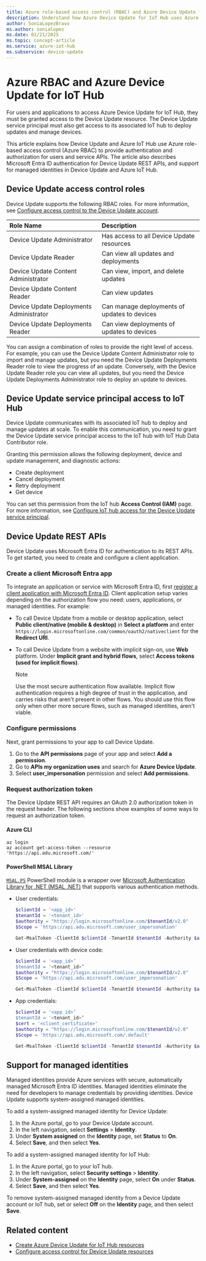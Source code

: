 ```yaml
---
title: Azure role-based access control (RBAC) and Azure Device Update for IoT Hub
description: Understand how Azure Device Update for IoT Hub uses Azure role-based access control (RBAC) to provide authentication and authorization for users and service APIs.
author: SoniaLopezBravo
ms.author: sonialopez
ms.date: 01/21/2025
ms.topic: concept-article
ms.service: azure-iot-hub
ms.subservice: device-update
---
```


# Azure RBAC and Azure Device Update for IoT Hub

For users and applications to access Azure Device Update for IoT Hub, they must be granted access to the Device Update resource. The Device Update service principal must also get access to its associated IoT hub to deploy updates and manage devices.

This article explains how Device Update and Azure IoT Hub use Azure role-based access control (Azure RBAC) to provide authentication and authorization for users and service APIs. The article also describes Microsoft Entra ID authentication for Device Update REST APIs, and support for managed identities in Device Update and Azure IoT Hub.

## Device Update access control roles

Device Update supports the following RBAC roles. For more information, see [Configure access control to the Device Update account](configure-access-control-device-update.md#configure-access-control-for-device-update-account).

|   Role Name   | Description  |
| :--------- | :---- |
|  Device Update Administrator | Has access to all Device Update resources  |
|  Device Update Reader| Can view all updates and deployments |
|  Device Update Content Administrator | Can view, import, and delete updates  |
|  Device Update Content Reader | Can view updates  |
|  Device Update Deployments Administrator | Can manage deployments of updates to devices|
|  Device Update Deployments Reader| Can view deployments of updates to devices |

You can assign a combination of roles to provide the right level of access. For example, you can use the Device Update Content Administrator role to import and manage updates, but you need the Device Update Deployments Reader role to view the progress of an update. Conversely, with the Device Update Reader role you can view all updates, but you need the Device Update Deployments Administrator role to deploy an update to devices.

## Device Update service principal access to IoT Hub

Device Update communicates with its associated IoT hub to deploy and manage updates at scale. To enable this communication, you need to grant the Device Update service principal access to the IoT hub with IoT Hub Data Contributor role.

Granting this permission allows the following deployment, device and update management, and diagnostic actions:

- Create deployment
- Cancel deployment
- Retry deployment 
- Get device

You can set this permission from the IoT hub **Access Control (IAM)** page. For more information, see [Configure IoT hub access for the Device Update service principal](configure-access-control-device-update.md#configure-access-for-azure-device-update-service-principal-in-linked-iot-hub).

## Device Update REST APIs

Device Update uses Microsoft Entra ID for authentication to its REST APIs. To get started, you need to create and configure a client application.

<a name='create-client-azure-ad-app'></a>
### Create a client Microsoft Entra app

To integrate an application or service with Microsoft Entra ID, first [register a client application with Microsoft Entra ID](../active-directory/develop/quickstart-register-app.md). Client application setup varies depending on the authorization flow you need: users, applications, or managed identities. For example:

- To call Device Update from a mobile or desktop application, select **Public client/native (mobile & desktop)** in **Select a platform** and enter `https://login.microsoftonline.com/common/oauth2/nativeclient` for the **Redirect URI**.
- To call Device Update from a website with implicit sign-on, use **Web** platform. Under **Implicit grant and hybrid flows**, select **Access tokens (used for implicit flows)**.

  >[!NOTE]
  >Use the most secure authentication flow available. Implicit flow authentication requires a high degree of trust in the application, and carries risks that aren't present in other flows. You should use this flow only when other more secure flows, such as managed identities, aren't viable.

### Configure permissions

Next, grant permissions to your app to call Device Update.

1. Go to the **API permissions** page of your app and select **Add a permission**.
1. Go to **APIs my organization uses** and search for **Azure Device Update**.
1. Select **user_impersonation** permission and select **Add permissions**.

### Request authorization token

The Device Update REST API requires an OAuth 2.0 authorization token in the request header. The following sections show examples of some ways to request an authorization token.

#### Azure CLI

```azurecli
az login
az account get-access-token --resource 'https://api.adu.microsoft.com/'
```

#### PowerShell MSAL Library

[`MSAL.PS`](https://github.com/AzureAD/MSAL.PS) PowerShell module is a wrapper over [Microsoft Authentication Library for .NET (MSAL .NET)](https://github.com/AzureAD/microsoft-authentication-library-for-dotnet) that supports various authentication methods.

- User credentials:

  ```powershell
  $clientId = '<app_id>'
  $tenantId = '<tenant_id>'
  $authority = "https://login.microsoftonline.com/$tenantId/v2.0"
  $Scope = 'https://api.adu.microsoft.com/user_impersonation'
  
  Get-MsalToken -ClientId $clientId -TenantId $tenantId -Authority $authority -Scopes $Scope
  ```

- User credentials with device code:

  ```powershell
  $clientId = '<app_id>’
  $tenantId = '<tenant_id>’
  $authority = "https://login.microsoftonline.com/$tenantId/v2.0"
  $Scope = 'https://api.adu.microsoft.com/user_impersonation'
  
  Get-MsalToken -ClientId $clientId -TenantId $tenantId -Authority $authority -Scopes $Scope -Interactive -DeviceCode
  ```

- App credentials:

  ```powershell
  $clientId = '<app_id>’
  $tenantId = '<tenant_id>’
  $cert = '<client_certificate>'
  $authority = "https://login.microsoftonline.com/$tenantId/v2.0"
  $Scope = 'https://api.adu.microsoft.com/.default'
  
  Get-MsalToken -ClientId $clientId -TenantId $tenantId -Authority $authority -Scopes $Scope -ClientCertificate $cert
  ```

## Support for managed identities

Managed identities provide Azure services with secure, automatically managed Microsoft Entra ID identities. Managed identities eliminate the need for developers to manage credentials by providing identities. Device Update supports system-assigned managed identities.

To add a system-assigned managed identity for Device Update:

1. In the Azure portal, go to your Device Update account.
1. In the left navigation, select **Settings** > **Identity**.
1. Under **System assigned** on the **Identity** page, set **Status** to **On**.
1. Select **Save**, and then select **Yes**.

To add a system-assigned managed identity for IoT Hub:

1. In the Azure portal, go to your IoT hub.
1. In the left navigation, select **Security settings** > **Identity**.
1. Under **System-assigned** on the **Identity** page, select **On** under **Status**.
1. Select **Save**, and then select **Yes**.

To remove system-assigned managed identity from a Device Update account or IoT hub, set or select **Off** on the **Identity** page, and then select **Save**.

## Related content

- [Create Azure Device Update for IoT Hub resources](create-device-update-account.md)
- [Configure access control for Device Update resources](configure-access-control-device-update.md)